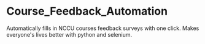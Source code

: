 # Course_Feedback_Automation

Automatically fills in NCCU courses feedback surveys with one click. 
Makes everyone's lives better with python and selenium. 
